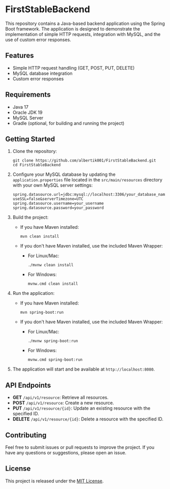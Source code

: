 # FirstStableBackend

This repository contains a Java-based backend application using the Spring Boot framework. The application is designed to demonstrate the implementation of simple HTTP requests, integration with MySQL, and the use of custom error responses.

## Features

- Simple HTTP request handling (GET, POST, PUT, DELETE)
- MySQL database integration
- Custom error responses

## Requirements

- Java 17
- Oracle JDK 19
- MySQL Server
- Gradle (optional, for building and running the project)

## Getting Started

1. Clone the repository:

   ```
   git clone https://github.com/albertik001/FirstStableBackend.git
   cd FirstStableBackend
   ```

2. Configure your MySQL database by updating the `application.properties` file located in the `src/main/resources` directory with your own MySQL server settings:

   ```
   spring.datasource.url=jdbc:mysql://localhost:3306/your_database_name?useSSL=false&serverTimezone=UTC
   spring.datasource.username=your_username
   spring.datasource.password=your_password
   ```

3. Build the project:

    - If you have Maven installed:

      ```
      mvn clean install
      ```

    - If you don't have Maven installed, use the included Maven Wrapper:

        - For Linux/Mac:

          ```
          ./mvnw clean install
          ```

        - For Windows:

          ```
          mvnw.cmd clean install
          ```

4. Run the application:

    - If you have Maven installed:

      ```
      mvn spring-boot:run
      ```

    - If you don't have Maven installed, use the included Maven Wrapper:

        - For Linux/Mac:

          ```
          ./mvnw spring-boot:run
          ```

        - For Windows:

          ```
          mvnw.cmd spring-boot:run
          ```

5. The application will start and be available at `http://localhost:8080`.

## API Endpoints

- **GET** `/api/v1/resource`: Retrieve all resources.
- **POST** `/api/v1/resource`: Create a new resource.
- **PUT** `/api/v1/resource/{id}`: Update an existing resource with the specified ID.
- **DELETE** `/api/v1/resource/{id}`: Delete a resource with the specified ID.

## Contributing

Feel free to submit issues or pull requests to improve the project. If you have any questions or suggestions, please open an issue.

## License

This project is released under the [MIT License](LICENSE).